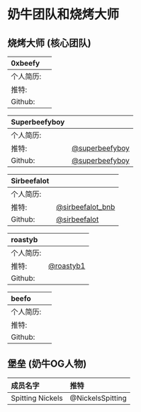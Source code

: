 # 奶牛团队和烧烤大师

## 烧烤大师 \(核心团队\)

| 0xbeefy |  |
| :--- | :--- |
| 个人简历: |  |
| 推特: |  |
| Github: |  |

| Superbeefyboy |  |
| :--- | :--- |
| 个人简历: |  |
| 推特: | [@superbeefyboy](https://twitter.com/superbeefyboy) |
| Github: | [@superbeefyboy](https://github.com/superbeefyboy) |

| Sirbeefalot |  |
| :--- | :--- |
| 个人简历: |  |
| 推特: | [@sirbeefalot\_bnb](https://twitter.com/sirbeefalot_bnb) |
| Github: | [@sirbeefalot](https://github.com/sirbeefalot) |

| roastyb |  |
| :--- | :--- |
| 个人简历: |  |
| 推特: | [@roastyb1](https://twitter.com/roastyb1) |
| Github: |  |

| beefo |  |
| :--- | :--- |
| 个人简历: |  |
| 推特: |  |
| Github: |  |

## 堡垒 \(奶牛OG人物\)

| 成员名字 | 推特 |
| :--- | :--- |
| Spitting Nickels | @NickelsSpitting |

